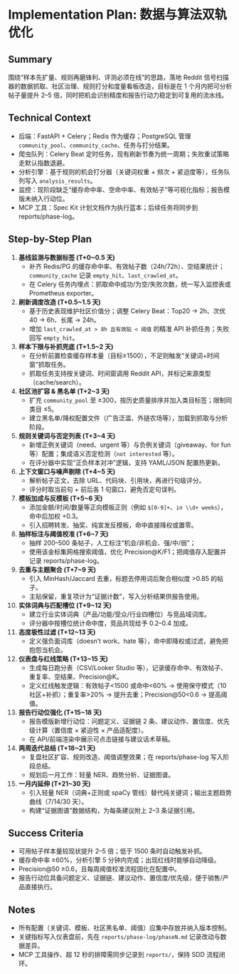 # Implementation Plan: 数据与算法双轨优化

## Summary
围绕“样本先扩量、规则再磨锋利、评测必须在线”的思路，落地 Reddit 信号扫描器的数据抓取、社区治理、规则打分和度量看板改造，目标是在 1 个月内把可分析帖子量提升 2–5 倍，同时把机会识别精度和报告行动力稳定到可复用的流水线。

## Technical Context
- 后端：FastAPI + Celery；Redis 作为缓存；PostgreSQL 管理 `community_pool`、`community_cache`、任务与打分结果。
- 爬虫队列：Celery Beat 定时任务，现有刷新节奏为统一周期；失败重试策略走默认指数退避。
- 分析引擎：基于规则的机会打分器（关键词权重 + 频次 + 紧迫度等），任务队列写入 `analysis_results`。
- 监控：现阶段缺乏“缓存命中率、空命中率、有效帖子”等可视化指标；报告模版未纳入行动位。
- MCP 工具：Spec Kit 计划文档作为执行蓝本；后续任务将同步到 reports/phase-log。

## Step-by-Step Plan
1) **基线监测与数据标签 (T+0~0.5 天)**
   - 补齐 Redis/PG 的缓存命中率、有效帖子数（24h/72h）、空结果统计；`community_cache` 记录 `empty_hit`、`last_crawled_at`。
   - 在 Celery 任务内埋点：抓取命中成功/为空/失败次数，统一写入监控表或 Prometheus exporter。
2) **刷新调度改造 (T+0.5~1.5 天)**
   - 基于历史表现维护社区价值分；调整 Celery Beat：Top20 → 2h、次优40 → 6h、长尾 → 24h。
   - 增加 `last_crawled_at > 8h 且有效贴 < 阈值` 的精准 API 补抓任务；失败回写 `empty_hit`。
3) **样本下限与补抓兜底 (T+1.5~2 天)**
   - 在分析前置检查缓存样本量（目标≥1500），不足则触发“关键词+时间窗”抓取任务。
   - 抓取任务支持按关键词、时间窗调用 Reddit API，并标记来源类型（cache/search）。
4) **社区池扩容 & 黑名单 (T+2~3 天)**
   - 扩充 `community_pool` 至 ≥300，按历史质量排序并加入类目标签；限制同类目 ≤5。
   - 建立黑名单/降权配置文件（广告泛滥、外链农场等），加载到抓取与分析阶段。
5) **规则关键词与否定列表 (T+3~4 天)**
   - 新增正例关键词（need、urgent 等）与负例关键词（giveaway、for fun 等）配置；集成语义否定检测（`not interested` 等）。
   - 在评分器中实现“正负样本对冲”逻辑，支持 YAML/JSON 配置热更新。
6) **上下文窗口与噪声剔除 (T+4~5 天)**
   - 解析帖子正文，去除 URL、代码块、引用块，再进行句级评分。
   - 评分时取当前句 + 前后各 1 句窗口，避免否定句误判。
7) **模板加成与反模板 (T+5~6 天)**
   - 添加金额/时间/数量等正向模板正则（例如 `$[0-9]+`、`in \\d+ weeks`），命中后加权 +0.3。
   - 引入招聘转发、抽奖、纯宣发反模板，命中直接降权或置零。
8) **抽样标注与阈值校准 (T+6~7 天)**
   - 抽样 200–500 条帖子，人工标注“机会/非机会、强/中/弱”；
   - 使用该金标集网格搜索阈值，优化 Precision@K/F1；把阈值存入配置并记录 reports/phase-log。
9) **去重与主题聚合 (T+7~9 天)**
   - 引入 MinHash/Jaccard 去重，标题去停用词后聚合相似度 >0.85 的帖子。
   - 主贴保留，重复项计为“证据计数”，写入分析结果供报告使用。
10) **实体词典与匹配槽位 (T+9~12 天)**
    - 建立行业实体词典（产品/功能/受众/行业四槽位）与竞品域词库。
    - 评分器中按槽位统计命中度，竞品共现给予 0.2–0.4 加成。
11) **态度极性过滤 (T+12~13 天)**
    - 定义强负面词库（doesn’t work、hate 等），命中即降权或过滤，避免把抱怨当机会。
12) **仪表盘与红线策略 (T+13~15 天)**
    - 生成每日跑分表（CSV/Looker Studio 等），记录缓存命中、有效帖子、重复率、空结果、Precision@K。
    - 定义红线触发逻辑：有效帖子<1500 或命中<60% → 使用保守模式（10 社区+补抓）；重复率>20% → 提升去重；Precision@50<0.6 → 提高阈值。
13) **报告行动位强化 (T+15~18 天)**
    - 报告模版新增行动位：问题定义、证据链 2 条、建议动作、置信度、优先级计算（置信度 × 紧迫性 × 产品适配度）。
    - 在 API/前端渲染中展示可点击链接与建议话术草稿。
14) **两周迭代总结 (T+18~21 天)**
    - 复盘社区扩容、规则改造、阈值调整效果；在 reports/phase-log 写入阶段总结。
    - 规划后一月工作：轻量 NER、趋势分析、证据图谱。
15) **一月内延伸 (T+21~30 天)**
    - 引入轻量 NER（词典+正则或 spaCy 管线）替代纯关键词；输出主题趋势曲线（7/14/30 天）。
    - 构建“证据图谱”数据结构，为每条建议附上 2–3 条证据引用。

## Success Criteria
- 可用帖子样本量较现状提升 2–5 倍；低于 1500 条时自动触发补抓。
- 缓存命中率 ≥60%，分析引擎 5 分钟内完成；出现红线时能够自动降级。
- Precision@50 ≥0.6，且每周阈值校准流程固化在配置中。
- 报告行动位具备问题定义、证据链、建议动作、置信度/优先级，便于销售/产品直接执行。

## Notes
- 所有配置（关键词、模板、社区黑名单、阈值）应集中存放并纳入版本控制。
- 关键指标写入仪表盘前，先在 `reports/phase-log/phaseN.md` 记录改动与数据差异。
- MCP 工具操作、超 12 秒的排障需同步记录到 `reports/`，保持 SDD 流程闭环。
